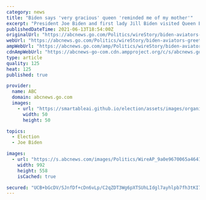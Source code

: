 ```yaml
---
category: news
title: "Biden says 'very gracious' queen 'reminded me of my mother'"
excerpt: "President Joe Biden and first lady Jill Biden visited Queen Elizabeth II at Windsor Castle on Sunday, and afterward the president told reporters traveling with him that the 95-year-old monarch was “ve"
publishedDateTime: 2021-06-13T18:54:00Z
originalUrl: "https://abcnews.go.com/Politics/wireStory/biden-aviators-greet-queen-sunny-afternoon-78254205"
webUrl: "https://abcnews.go.com/Politics/wireStory/biden-aviators-greet-queen-sunny-afternoon-78254205"
ampWebUrl: "https://abcnews.go.com/amp/Politics/wireStory/biden-aviators-greet-queen-sunny-afternoon-78254205"
cdnAmpWebUrl: "https://abcnews-go-com.cdn.ampproject.org/c/s/abcnews.go.com/amp/Politics/wireStory/biden-aviators-greet-queen-sunny-afternoon-78254205"
type: article
quality: 125
heat: 125
published: true

provider:
  name: ABC
  domain: abcnews.go.com
  images:
    - url: "https://smartableai.github.io/election/assets/images/organizations/abcnews.go.com-50x50.jpg"
      width: 50
      height: 50

topics:
  - Election
  - Joe Biden

images:
  - url: "https://s.abcnews.com/images/Politics/WireAP_9a0e9670065a46418d27a01c55230205_16x9_992.jpg"
    width: 992
    height: 558
    isCached: true

secured: "UCB+bGcDV/SJnfDf+cDn6vLp/C2qZDT3Wg6pXTSUhLIdgl7ayhlpb7fh3tKI7wvWZPZpsEOBdBusDcERfddJZpi/e5nerY5goFwBRoAZR9zc6J9lB0L7GnOA82t1xdV7zsH1bTavBa1LrcPv5m/JNthmupDQsu9ikOqJytr0u10hYFX3TrIC/HOIIGTOheVmKjQbvduDON/sqpN4UI734G9yQDUP0IGhc+DL80sRpPtURzCuRFrPIEatBDb/L+GPuh6dQBUawqZe/lsTGj8tM6sjThvfUzMDqcOs+LbZpJN77pGdart+MAFbC/rKYia3Vn7t9EEBlupOddX6xw2bL9WzqI9PLDp+cvZvqHclV7k=;7O/6qBLadTzZOBUbdl8sEw=="
---
```


